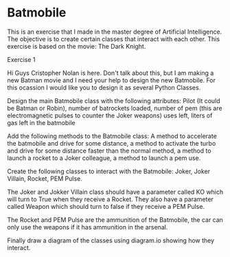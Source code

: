 # Batmobile
This is an exercise that I made in the master degree of Artificial Intelligence. The objective is to create certain classes that interact with each other. This exercise is based on the movie: The Dark Knight.

Exercise 1

Hi Guys Cristopher Nolan is here. Don't talk about this, but I am making a new Batman movie and I need your help to design the new Batmobile. For this ocassion I would like you to design it as several Python Classes.

Design the main Batmobile class with the following attributes: Pilot (It could be Batman or Robin), number of batrockets loaded, number of pem (this are electromagnetic pulses to counter the Joker weapons) uses left, liters of gas left in the batmobile

Add the following methods to the Batmobile class: A method to accelerate the batmobile and drive for some distance, a method to activate the turbo and drive for some distance faster than the normal method, a method to launch a rocket to a Joker colleague, a method to launch a pem use.

Create the following classes to interact with the Batmobile: Joker, Joker Villain, Rocket, PEM Pulse.

The Joker and Jokker Villain class should have a parameter called KO which will turn to True when they receive a Rocket. They also have a parameter called Weapon which should turn to false if they receive a PEM Pulse.

The Rocket and PEM Pulse are the ammunition of the Batmobile, the car can only use the weapons if it has ammunition in the arsenal.

Finally draw a diagram of the classes using diagram.io showing how they interact.
